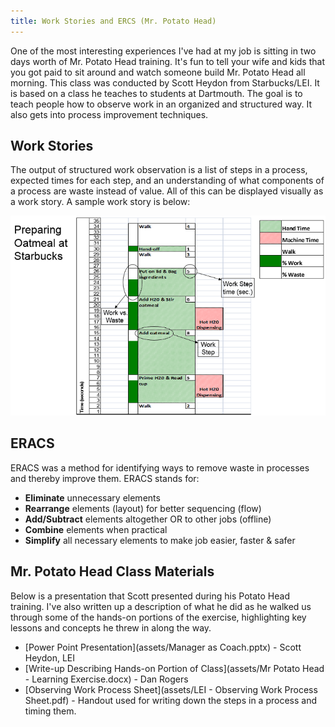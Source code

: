 ```yaml
---
title: Work Stories and ERCS (Mr. Potato Head)
---
```


One of the most interesting experiences I've had at my job is sitting in two days worth of Mr. Potato Head training.  It's fun to tell your wife and kids that you got paid to sit around and watch someone build Mr. Potato Head all morning.  This class was conducted by Scott Heydon from Starbucks/LEI.  It is based on a class he teaches to students at Dartmouth.  The goal is to teach people how to observe work in an organized and structured way.  It also gets into process improvement techniques.

## Work Stories

The output of structured work observation is a list of steps in a process, expected times for each step, and an understanding of what components of a process are waste instead of value.  All of this can be displayed visually as a work story.  A sample work story is below:

![Work Story Sample](assets/work-story.png)

## ERACS

ERACS was a method for identifying ways to remove waste in processes and thereby improve them.  ERACS stands for:

* __Eliminate__ unnecessary elements
* __Rearrange__ elements (layout) for better sequencing (flow)
* __Add/Subtract__ elements altogether OR to other jobs (offline)
* __Combine__ elements when practical
* __Simplify__ all necessary elements to make job easier, faster & safer

## Mr. Potato Head Class Materials

Below is a presentation that Scott presented during his Potato Head training.  I've also written up a description of what he did as he walked us through some of the hands-on portions of the exercise, highlighting key lessons and concepts he threw in along the way.

* [Power Point Presentation](assets/Manager as Coach.pptx) - Scott Heydon, LEI
* [Write-up Describing Hands-on Portion of Class](assets/Mr Potato Head - Learning Exercise.docx) - Dan Rogers
* [Observing Work Process Sheet](assets/LEI - Observing Work Process Sheet.pdf) - Handout used for writing down the steps in a process and timing them.
